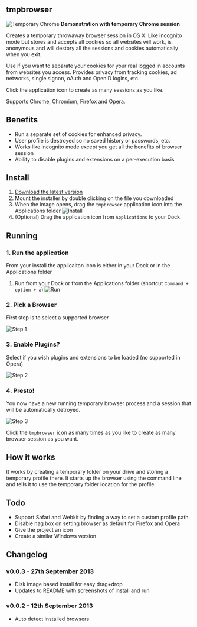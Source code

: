 ## tmpbrowser

 ![Temporary Chrome](http://i.imgur.com/8v4rOSV.png) 
 **Demonstration with temporary Chrome session** 

Creates a temporary throwaway browser session in OS X. Like incognito mode but stores and accepts all cookies so all websites will work, is anonymous and will destory all the sessions and cookies automatically when you exit. 

Use if you want to separate your cookies for your real logged in accounts from websites you access. Provides privacy from tracking cookies, ad networks, single signon, oAuth and OpenID logins, etc.

Click the application icon to create as many sessions as you like.

Supports Chrome, Chromium, Firefox and Opera.

## Benefits

 * Run a separate set of cookies for enhanced privacy.
 * User profile is destroyed so no saved history or passwords, etc.
 * Works like incognito mode except you get all the benefits of browser
   session
 * Ability to disable plugins and extensions on a per-execution basis

## Install

 1. [Download the latest
    version](https://github.com/nikcub/tmpbrowser/blob/master/dist/tmpbrowser.dmg?raw=true)
 1. Mount the installer by double clicking on the file you downloaded
 1. When the image opens, drag the `tmpbrowser` application icon into the Applications folder
![Install](http://i.imgur.com/AF0h8lU.png)
 1. (Optional) Drag the application icon from `Applications` to your Dock

## Running

### 1. Run the application

From your install the applicaiton icon is either in your Dock or in the Applications folder
 1. Run from your Dock or from the Applications folder (shortcut c`ommand + option + a`)
 ![Run](http://i.imgur.com/BPoyOEh.png)

### 2. Pick a Browser

First step is to select a supported browser

![Step 1](http://i.imgur.com/Xq6eirw.png)

### 3. Enable Plugins?

Select if you wish plugins and extensions to be loaded (no supported in
Opera)

![Step 2](http://i.imgur.com/rT51Plb.png)

### 4. Presto!

You now have a new running temporary browser process and a session that
will be automatically detroyed. 

![Step 3](http://i.imgur.com/scBndLH.png)

Click the `tmpbrowser` icon as many times as you like to create as many
browser session as you want.

## How it works

It works by creating a temporary folder on your drive and storing a temporary profile there. It starts up the browser using the command line and tells it to use the temporary folder location for the profile.

## Todo

 * Support Safari and Webkit by finding a way to set a custom profile
   path
 * Disable nag box on setting browser as default for Firefox and Opera
 * Give the project an icon
 * Create a similar Windows version


## Changelog

### v0.0.3 - 27th September 2013

 * Disk image based install for easy drag+drop
 * Updates to README with screenshots of install and run

### v0.0.2 - 12th September 2013

 * Auto detect installed browsers

